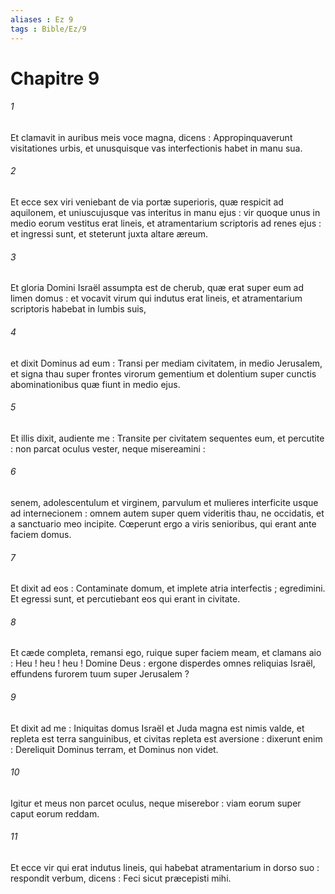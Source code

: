 ```yaml
---
aliases : Ez 9
tags : Bible/Ez/9
---
```


# Chapitre 9

###### 1
Et clamavit in auribus meis voce magna, dicens : Appropinquaverunt visitationes urbis, et unusquisque vas interfectionis habet in manu sua.
###### 2
Et ecce sex viri veniebant de via portæ superioris, quæ respicit ad aquilonem, et uniuscujusque vas interitus in manu ejus : vir quoque unus in medio eorum vestitus erat lineis, et atramentarium scriptoris ad renes ejus : et ingressi sunt, et steterunt juxta altare æreum.
###### 3
Et gloria Domini Israël assumpta est de cherub, quæ erat super eum ad limen domus : et vocavit virum qui indutus erat lineis, et atramentarium scriptoris habebat in lumbis suis,
###### 4
et dixit Dominus ad eum : Transi per mediam civitatem, in medio Jerusalem, et signa thau super frontes virorum gementium et dolentium super cunctis abominationibus quæ fiunt in medio ejus.
###### 5
Et illis dixit, audiente me : Transite per civitatem sequentes eum, et percutite : non parcat oculus vester, neque misereamini :
###### 6
senem, adolescentulum et virginem, parvulum et mulieres interficite usque ad internecionem : omnem autem super quem videritis thau, ne occidatis, et a sanctuario meo incipite. Cœperunt ergo a viris senioribus, qui erant ante faciem domus.
###### 7
Et dixit ad eos : Contaminate domum, et implete atria interfectis ; egredimini. Et egressi sunt, et percutiebant eos qui erant in civitate.
###### 8
Et cæde completa, remansi ego, ruique super faciem meam, et clamans aio : Heu ! heu ! heu ! Domine Deus : ergone disperdes omnes reliquias Israël, effundens furorem tuum super Jerusalem ?
###### 9
Et dixit ad me : Iniquitas domus Israël et Juda magna est nimis valde, et repleta est terra sanguinibus, et civitas repleta est aversione : dixerunt enim : Dereliquit Dominus terram, et Dominus non videt.
###### 10
Igitur et meus non parcet oculus, neque miserebor : viam eorum super caput eorum reddam.
###### 11
Et ecce vir qui erat indutus lineis, qui habebat atramentarium in dorso suo : respondit verbum, dicens : Feci sicut præcepisti mihi.
